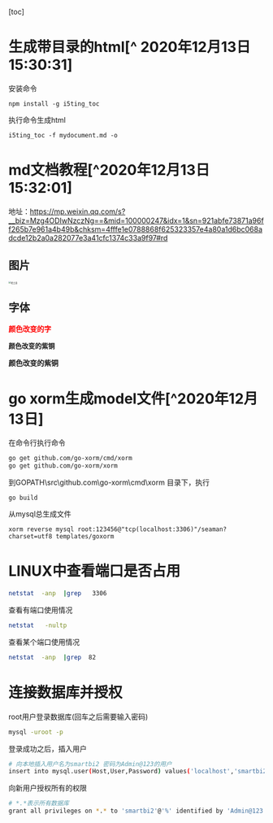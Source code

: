 [toc]

# 生成带目录的html[^ 2020年12月13日15:30:31]

安装命令

```
npm install -g i5ting_toc
```

执行命令生成html

```
i5ting_toc -f mydocument.md -o
```

# md文档教程[^2020年12月13日15:32:01] 

地址：<https://mp.weixin.qq.com/s?__biz=Mzg4ODIwNzczNg==&mid=100000247&idx=1&sn=921abfe73871a96ff265b7e961a4b49b&chksm=4fffe1e0788868f625323357e4a80a1d6bc068adcde12b2a0a282077e3a41cfc1374c33a9f97#rd>

## 图片

<img src="https://upload-images.jianshu.io/upload_images/6064177-dc67c5af7ab11bef.jpg?imageMogr2/auto-orient/strip%7CimageView2/2/w/1240" alt="哈士奇" style="zoom:30%;" />

## 字体

<font color="red">**颜色改变的字**</font>

<font size="2">**颜色改变的紫铜**</font>

<font face="楷体">**颜色改变的紫铜**</font>

# go xorm生成model文件[^2020年12月13日]

在命令行执行命令

``` bash
go get github.com/go-xorm/cmd/xorm
go get github.com/go-xorm/xorm
```

到GOPATH\src\github.com\go-xorm\cmd\xorm 目录下，执行

``` 
go build
```

从mysql总生成文件

```
xorm reverse mysql root:123456@"tcp(localhost:3306)"/seaman?charset=utf8 templates/goxorm
```



# LINUX中查看端口是否占用

``` bash
netstat  -anp  |grep   3306
```

查看有端口使用情况

``` bash
netstat   -nultp
```

查看某个端口使用情况

``` bash
netstat  -anp  |grep  82
```

# 连接数据库并授权

root用户登录数据库(回车之后需要输入密码)

``` bash
mysql -uroot -p
```

登录成功之后，插入用户

``` bash
# 向本地插入用户名为smartbi2 密码为Admin@123的用户
insert into mysql.user(Host,User,Password) values('localhost','smartbi2',password('Admin@123'));
```

向新用户授权所有的权限

``` bash
# *.*表示所有数据库
grant all privileges on *.* to 'smartbi2'@'%' identified by 'Admin@123' with grant option;
```

